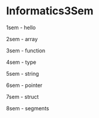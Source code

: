 # Informatics3Sem

1sem - hello

2sem - array

3sem - function

4sem - type

5sem - string

6sem - pointer

7sem - struct

8sem - segments
